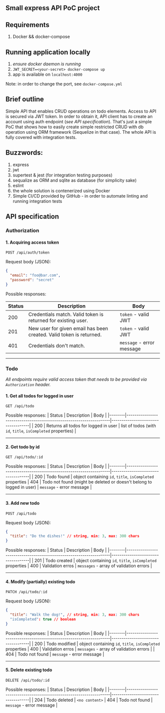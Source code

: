 ## Small express API PoC project


## Requirements
1. Docker && docker-compose
## Running application locally
1. _ensure docker daemon is running_
1. `JWT_SECRET=<your-secret> docker-compose up`
1. app is available on `localhost:4000`

Note: in order to change the port, see `docker-compose.yml`

## Brief outline
Simple API that enables CRUD operations on todo elements. Access to API is secured via JWT token. In order to obtain it, API client has to create an account using auth endpoint (_see API specification_). That's just a simple PoC that shows how to easily create simple restricted CRUD with db operation using ORM framework (Sequelize in that case). The whole API is fully covered with integration tests.

## Buzzwords:
1. express
1. jwt
1. supertest & jest (for integration testing purposes)
1. sequalize as ORM and sqlite as database (for simplicity sake)
1. eslint
1. the whole solution is contenerized using Docker
1. Simple CI/CD provided by GitHub - in order to automate linting and running integration tests


## API specification

### Authorization

#### 1. Acquiring access token

`POST /api/auth/token`

Request body (JSON):
```json
{
  "email": "foo@bar.com",
  "password": "secret"
}
```

Possible responses:

| Status | Description                                                         | Body                               |
|--------|---------------------------------------------------------------------|------------------------------------|
| 200    | Credentials match. Valid token is returned for existing user.       | `token` - valid JWT        |
| 201    | New user for given email has been created. Valid token is returned. | `token` - valid JWT        |
| 401    | Credentials don't match.                                            | `message` - error message |

---

### Todo

_All endpoints require valid access token that needs to be provided via `Authorization` header._
#### 1. Get all todos for logged in user


`GET /api/todo`

Possible responses:
| Status | Description                                                         | Body                               |
|--------|---------------------------------------------------------------------|------------------------------------|
| 200    | Returns all todos for logged in user       | list of todos (with `id`, `title`, `isCompleted` properties)       |

---

#### 2. Get todo by id

`GET /api/todo/:id`

Possible responses:
| Status | Description                                                         | Body                               |
|--------|---------------------------------------------------------------------|------------------------------------|
| 200    | Todo found        | object containing `id`, `title`, `isCompleted` properties
| 404    | Todo not found (might be deleted or doesn't belong to logged in user)       | `message` - error message      |

---

#### 3. Add new todo

`POST /api/todo`

Request body (JSON):
```json
{
  "title": "Do the dishes!" // string, min: 3, max: 300 chars
}
```

Possible responses:
| Status | Description                                                         | Body                               |
|--------|---------------------------------------------------------------------|------------------------------------|
| 201    | Todo created        | object containing `id`, `title`, `isCompleted` properties
| 400    | Validation erros       | `messages` - array of validation errors      |

---

#### 4. Modify (partially) existing todo

`PATCH /api/todo/:id`

Request body (JSON):
```json
{
  "title": "Walk the dog!", // string, min: 3, max: 300 chars
  "isCompleted": true // boolean
}
```

Possible responses:
| Status | Description                                                         | Body                               |
|--------|---------------------------------------------------------------------|------------------------------------|
| 200    | Todo modified        | object containing `id`, `title`, `isCompleted` properties
| 400    | Validation erros       | `messages` - array of validation errors      |
| 404    | Todo not found       | `message` - error message      |

---

#### 5. Delete existing todo

`DELETE /api/todo/:id`

Possible responses:
| Status | Description                                                         | Body                               |
|--------|---------------------------------------------------------------------|------------------------------------|
| 204    | Todo deleted        | `<no content>`
| 404    | Todo not found       | `message` - error message      |

